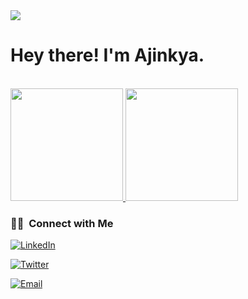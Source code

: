 <!-- ### Hi there 👋 -->

<!--
**ajinkyapuar/ajinkyapuar** is a ✨ _special_ ✨ repository because its `README.md` (this file) appears on your GitHub profile.

Here are some ideas to get you started:

- 🔭 I’m currently working on ...
- 🌱 I’m currently learning ...
- 👯 I’m looking to collaborate on ...
- 🤔 I’m looking for help with ...
- 💬 Ask me about ...
- 📫 How to reach me: ...
- 😄 Pronouns: ...
- ⚡ Fun fact: ...
-->



<img src="https://github.com/ajinkyapuar/ajinkyapuar/blob/master/header.gif">


<h1> Hey there! I'm Ajinkya.</h1>

<!-- <h3> 👨🏻‍💻 &nbsp;About Me </h3>
loring new technologies and developing software solutions and quick hacks.
- 🎓 &nbsp; Studying Computer Science and Mathematics at University of Massachusetts Amherst.
- 💼 &nbsp; Working as a Business Development Associate at VirtuBox InfoTech Private Limited.
- 🌱 &nbsp; Learning more about Cloud Architecture, Systems Design and Artificial Intelligence.
- ✍️ &nbsp; Pursuing Graphic Design and Blog Writing as hobbies/side hustles.
- 🤔 &nbsp; Exp -->

<!-- <h3> 🛠 &nbsp;Tech Stack</h3>

- 💻 &nbsp;
  ![Python](https://img.shields.io/badge/-Python-333333?style=flat&logo=python)
  ![C#](https://img.shields.io/badge/-Java-333333?style=flat&logo=Java&logoColor=007396)
  ![C++](https://img.shields.io/badge/-C++-333333?style=flat&logo=C%2B%2B&logoColor=00599C)

- 🌐 &nbsp;
  ![HTML5](https://img.shields.io/badge/-HTML5-333333?style=flat&logo=HTML5)
  ![CSS](https://img.shields.io/badge/-CSS-333333?style=flat&logo=CSS3&logoColor=1572B6)
  ![JavaScript](https://img.shields.io/badge/-JavaScript-333333?style=flat&logo=javascript)
  ![Bootstrap](https://img.shields.io/badge/-Bootstrap-333333?style=flat&logo=bootstrap&logoColor=563D7C)
  ![Node.js](https://img.shields.io/badge/-Node.js-333333?style=flat&logo=node.js)
  ![React](https://img.shields.io/badge/-React-333333?style=flat&logo=react)
- 🛢 &nbsp;
  ![MySQL](https://img.shields.io/badge/-MySQL-333333?style=flat&logo=mysql)
  ![MongoDB](https://img.shields.io/badge/-MongoDB-333333?style=flat&logo=mongodb)
- ⚙️ &nbsp;
  ![Git](https://img.shields.io/badge/-Git-333333?style=flat&logo=git)
  ![GitHub](https://img.shields.io/badge/-GitHub-333333?style=flat&logo=github)
  ![Markdown](https://img.shields.io/badge/-Markdown-333333?style=flat&logo=markdown)
- 🔧 &nbsp;
  ![Visual Studio Code](https://img.shields.io/badge/-Visual%20Studio%20Code-333333?style=flat&logo=visual-studio-code&logoColor=007ACC)
  ![RStudio](https://img.shields.io/badge/-RStudio-333333?style=flat&logo=rstudio)
  ![Eclipse](https://img.shields.io/badge/-Eclipse-333333?style=flat&logo=eclipse-ide&logoColor=2C2255)
- 🖥 &nbsp;
  ![Illustrator](https://img.shields.io/badge/-Illustrator-333333?style=flat&logo=adobe-illustrator)
  ![Photoshop](https://img.shields.io/badge/-Photoshop-333333?style=flat&logo=adobe-photoshop)
  ![InDesign](https://img.shields.io/badge/-InDesign-333333?style=flat&logo=adobe-indesign) -->

<br/>

<a href="https://github.com/ajinkyapuar">
  <img height="180em" src="https://github-readme-stats.vercel.app/api?username=ajinkyapuar&theme=dracula&show_icons=true&count_private=true" />
  <img height="180em" src="https://github-readme-stats.vercel.app/api/top-langs/?username=ajinkyapuar&theme=dracula&layout=compact" />
</a>

<br/>

<h3> 🤝🏻 &nbsp;Connect with Me </h3>

<p align="center">
<!-- <a href="https://www.adityavsingh.com/"><img alt="Website" src="https://img.shields.io/badge/Website-www.adityavsingh.com-blue?style=flat-square&logo=google-chrome"></a> -->

<a href="https://www.linkedin.com/in/ajinkyapuar/" target="_blank"><img alt="LinkedIn" src="https://img.shields.io/badge/LinkedIn-ajinkyapuar-black?style=flat-square&logo=LinkedIn&color=282a36"></a>

<a href="https://www.twitter.com/ajinkyapuar/" target="_blank"><img alt="Twitter" src="https://img.shields.io/badge/Twitter-ajinkyapuar-black?style=flat-square&logo=Twitter&color=282a36"></a>

<a href="mailto:puar.ajinkya@gmail.com" target="_blank"><img alt="Email" src="https://img.shields.io/badge/Email-puar.ajinkya@gmail.com-black?style=flat-square&logo=gmail&color=282a36"></a>
</p>

